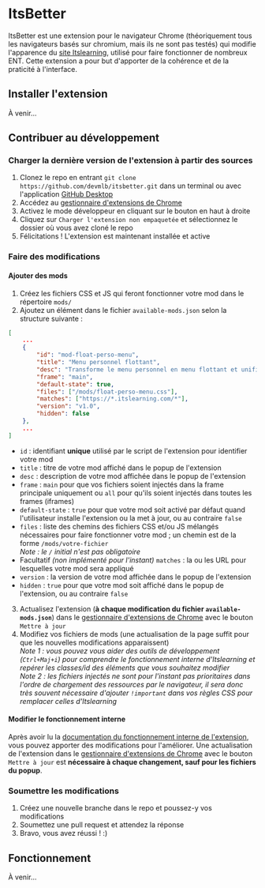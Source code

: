 
# ItsBetter

ItsBetter est une extension pour le navigateur Chrome (théoriquement tous les navigateurs basés sur chromium, mais ils ne sont pas testés) qui modifie l'apparence du [site Itslearning](https://itslearning.com/index.aspx), utilisé pour faire fonctionner de nombreux ENT. Cette extension a pour but d'apporter de la cohérence et de la praticité à l'interface.

## Installer l'extension

À venir...

## Contribuer au développement

### Charger la dernière version de l'extension à partir des sources

1.  Clonez le repo en entrant `git clone https://github.com/devmlb/itsbetter.git` dans un terminal ou avec l'application [GitHub Desktop](https://desktop.github.com/) 
2.  Accédez au [gestionnaire d'extensions de Chrome](chrome://extensions/)
3.  Activez le mode développeur en cliquant sur le bouton en haut à droite
4.  Cliquez sur `Charger l'extension non empaquetée` et sélectionnez le dossier où vous avez cloné le repo
5.  Félicitations ! L'extension est maintenant installée et active

### Faire des modifications

#### Ajouter des mods

 1. Créez les fichiers CSS et JS qui feront fonctionner votre mod dans le répertoire `mods/`
 2. Ajoutez un élément dans le fichier `available-mods.json` selon la structure suivante :
 
```json
[
	...
	{
		"id": "mod-float-perso-menu",
		"title": "Menu personnel flottant",
		"desc": "Transforme le menu personnel en menu flottant et unifie son apparence",
		"frame": "main",
		"default-state": true,
		"files": ["/mods/float-perso-menu.css"],
		"matches": ["https://*.itslearning.com/*"],
		"version": "v1.0",
		"hidden": false
	},
	...
]
```
- `id` : identifiant **unique** utilisé par le script de l'extension pour identifier votre mod
- `title` : titre de votre mod affiché dans le popup de l'extension
- `desc` : description de votre mod affichée dans le popup de l'extension
- `frame` : `main` pour que vos fichiers soient injectés dans la frame principale uniquement ou `all` pour qu'ils soient injectés dans toutes les frames (iframes)
- `default-state` : `true` pour que votre mod soit activé par défaut quand l'utilisateur installe l'extension ou la met à jour, ou au contraire `false`
- `files` : liste des chemins des fichiers CSS et/ou JS mélangés nécessaires pour faire fonctionner votre mod ; un chemin est de la forme `/mods/votre-fichier`  
*Note : le `/` initial n'est pas obligatoire*
- Facultatif *(non implémenté pour l'instant)* `matches` : la ou les URL pour lesquelles votre mod sera appliqué
- `version` : la version de votre mod affichée dans le popup de l'extension
- `hidden` : `true` pour que votre mod soit affiché dans le popup de l'extension, ou au contraire `false`

 3. Actualisez l'extension (**à chaque modification du fichier `available-mods.json`**) dans le [gestionnaire d'extensions de Chrome](chrome://extensions/) avec le bouton `Mettre à jour`
 4.  Modifiez vos fichiers de mods (une actualisation de la page suffit pour que les nouvelles modifications apparaissent)  
*Note 1 : vous pouvez vous aider des outils de développement (`Ctrl+Maj+i`) pour comprendre le fonctionnement interne d'Itslearning et repérer les classes/id des éléments que vous souhaitez modifier  
Note 2 : les fichiers injectés ne sont pour l'instant pas prioritaires dans l'ordre de chargement des ressources par le navigateur, il sera donc très souvent nécessaire d'ajouter `!important` dans vos règles CSS pour remplacer celles d'Itslearning*

#### Modifier le fonctionnement interne

Après avoir lu la [documentation du fonctionnement interne de l'extension](https://github.com/devmlb/itsbetter/#fonctionnement), vous pouvez apporter des modifications pour l'améliorer. Une actualisation de l'extension dans le [gestionnaire d'extensions de Chrome](chrome://extensions/) avec le bouton `Mettre à jour` est **nécessaire à chaque changement, sauf pour les fichiers du popup**.

### Soumettre les modifications

 1. Créez une nouvelle branche dans le repo et poussez-y vos modifications
 2. Soumettez une pull request et attendez la réponse 
 3. Bravo, vous avez réussi ! :)

## Fonctionnement

À venir...